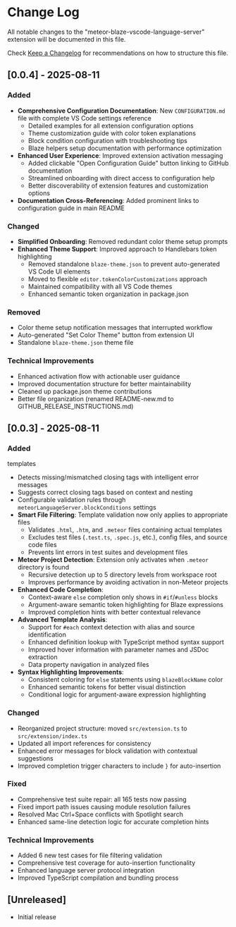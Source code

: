 # Change Log

All notable changes to the "meteor-blaze-vscode-language-server" extension will be documented in this file.

Check [Keep a Changelog](http://keepachangelog.com/) for recommendations on how to structure this file.

## [0.0.4] - 2025-08-11

### Added
- **Comprehensive Configuration Documentation**: New `CONFIGURATION.md` file with complete VS Code settings reference
  - Detailed examples for all extension configuration options
  - Theme customization guide with color token explanations
  - Block condition configuration with troubleshooting tips
  - Blaze helpers setup documentation with performance optimization
- **Enhanced User Experience**: Improved extension activation messaging
  - Added clickable "Open Configuration Guide" button linking to GitHub documentation
  - Streamlined onboarding with direct access to configuration help
  - Better discoverability of extension features and customization options
- **Documentation Cross-Referencing**: Added prominent links to configuration guide in main README

### Changed
- **Simplified Onboarding**: Removed redundant color theme setup prompts
- **Enhanced Theme Support**: Improved approach to Handlebars token highlighting
  - Removed standalone `blaze-theme.json` to prevent auto-generated VS Code UI elements
  - Moved to flexible `editor.tokenColorCustomizations` approach
  - Maintained compatibility with all VS Code themes
  - Enhanced semantic token organization in package.json

### Removed
- Color theme setup notification messages that interrupted workflow
- Auto-generated "Set Color Theme" button from extension UI
- Standalone `blaze-theme.json` theme file

### Technical Improvements
- Enhanced activation flow with actionable user guidance
- Improved documentation structure for better maintainability
- Cleaned up package.json theme contributions
- Better file organization (renamed README-new.md to GITHUB_RELEASE_INSTRUCTIONS.md)

## [0.0.3] - 2025-08-11

### Added
templates
  - Detects missing/mismatched closing tags with intelligent error messages
  - Suggests correct closing tags based on context and nesting
  - Configurable validation rules through `meteorLanguageServer.blockConditions` settings
- **Smart File Filtering**: Template validation now only applies to appropriate files
  - Validates `.html`, `.htm`, and `.meteor` files containing actual templates
  - Excludes test files (`.test.ts`, `.spec.js`, etc.), config files, and source code files
  - Prevents lint errors in test suites and development files
- **Meteor Project Detection**: Extension only activates when `.meteor` directory is found
  - Recursive detection up to 5 directory levels from workspace root
  - Improves performance by avoiding activation in non-Meteor projects
- **Enhanced Code Completion**:
  - Context-aware `else` completion only shows in `#if`/`#unless` blocks
  - Argument-aware semantic token highlighting for Blaze expressions
  - Improved completion hints with better contextual relevance
- **Advanced Template Analysis**:
  - Support for `#each` context detection with alias and source identification
  - Enhanced definition lookup with TypeScript method syntax support
  - Improved hover information with parameter names and JSDoc extraction
  - Data property navigation in analyzed files
- **Syntax Highlighting Improvements**:
  - Consistent coloring for `else` statements using `blazeBlockName` color
  - Enhanced semantic tokens for better visual distinction
  - Conditional logic for argument-aware expression highlighting

### Changed
- Reorganized project structure: moved `src/extension.ts` to `src/extension/index.ts`
- Updated all import references for consistency
- Enhanced error messages for block validation with contextual suggestions
- Improved completion trigger characters to include `}` for auto-insertion

### Fixed
- Comprehensive test suite repair: all 165 tests now passing
- Fixed import path issues causing module resolution failures
- Resolved Mac Ctrl+Space conflicts with Spotlight search
- Enhanced same-line detection logic for accurate completion hints

### Technical Improvements
- Added 6 new test cases for file filtering validation
- Comprehensive test coverage for auto-insertion functionality
- Enhanced language server protocol integration
- Improved TypeScript compilation and bundling process

## [Unreleased]

- Initial release